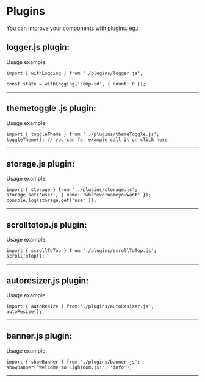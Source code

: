# Plugins

You can improve your components with plugins. eg.:

## logger.js plugin:

Usage example:

```
import { withLogging } from './plugins/logger.js';

const state = withLogging('comp-id', { count: 0 });
```
---
## themetoggle .js plugin:

Usage example:

```
import { toggleTheme } from '../plugins/themeToggle.js';
toggleTheme(); // you can for example call it on click here
```
---
## storage.js plugin:

Usage example:

```
import { storage } from '../plugins/storage.js';
storage.set('user', { name: 'whatevernameyouwant' });
console.log(storage.get('user'));
```
---
## scrolltotop.js plugin:

Usage example:

```
import { scrollToTop } from './plugins/scrollToTop.js';
scrollToTop();
```
---
## autoresizer.js plugin:

Usage example:

```
import { autoResize } from './plugins/autoResizer.js';
autoResize();
```
---
## banner.js plugin:

Usage example:

```
import { showBanner } from './plugins/banner.js';
showBanner('Welcome to Lightdom.js!', 'info');
```
---

